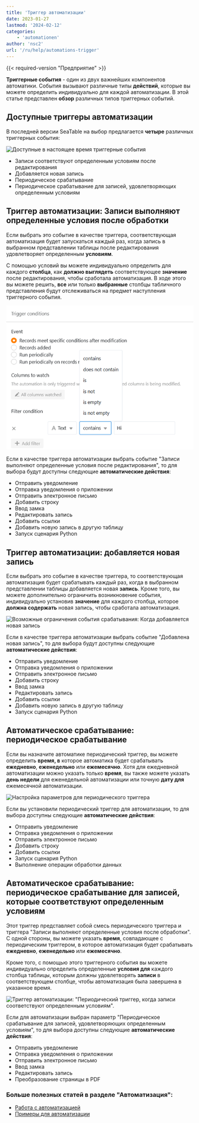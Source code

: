 ```yaml
---
title: 'Триггер автоматизации'
date: 2023-01-27
lastmod: '2024-02-12'
categories:
    - 'automationen'
author: 'nsc2'
url: '/ru/help/automations-trigger'
---
```


{{< required-version "Предприятие" >}}

**Триггерные события** - один из двух важнейших компонентов автоматики. События вызывают различные типы **действий**, которые вы можете определить индивидуально для каждой автоматизации. В этой статье представлен **обзор** различных типов триггерных событий.

## Доступные триггеры автоматизации

В последней версии SeaTable на выбор предлагается **четыре** различных триггерных события:

![Доступные в настоящее время триггерные события](https://seatable.io/wp-content/uploads/2022/12/types-of-trigger-events.png)

- Записи соответствуют определенным условиям после редактирования
- Добавляется новая запись
- Периодическое срабатывание
- Периодическое срабатывание для записей, удовлетворяющих определенным условиям

## Триггер автоматизации: Записи выполняют определенные условия после обработки

Если выбрать это событие в качестве триггера, соответствующая автоматизация будет запускаться каждый раз, когда запись в выбранном представлении таблицы после редактирования удовлетворяет определенным **условиям**.

С помощью условий вы можете индивидуально определить для каждого **столбца**, как **должно выглядеть** соответствующее **значение** после редактирования, чтобы сработала автоматизация. В ходе этого вы можете решить, **все** или только **выбранные** столбцы табличного представления будут отслеживаться на предмет наступления триггерного события.

![Записи выполняют определенные условия после изменения](images/Automation-trigger-records-meet-specific-conditions-after-modification.png)

Если в качестве триггера автоматизации выбрать событие "Записи выполняют определенные условия после редактирования", то для выбора будут доступны следующие **автоматические действия**:

- Отправить уведомление
- Отправка уведомления о приложении
- Отправить электронное письмо
- Добавить строку
- Ввод замка
- Редактировать запись
- Добавить ссылки
- Добавить новую запись в другую таблицу
- Запуск сценария Python

## Триггер автоматизации: добавляется новая запись

Если выбрать это событие в качестве триггера, то соответствующая автоматизация будет срабатывать каждый раз, когда в выбранном представлении таблицы добавляется новая **запись**. Кроме того, вы можете дополнительно ограничить возникновение события, индивидуально установив **значение** для каждого столбца, которое **должна содержать** новая запись, чтобы сработала автоматизация.

![Возможные ограничения события срабатывания: Когда добавляется новая запись](https://seatable.io/wp-content/uploads/2022/12/specialization-of-trigger-records-added.png)

Если в качестве триггера автоматизации выбрать событие "Добавлена новая запись", то для выбора будут доступны следующие **автоматические действия**:

- Отправить уведомление
- Отправка уведомления о приложении
- Отправить электронное письмо
- Добавить строку
- Ввод замка
- Редактировать запись
- Добавить ссылки
- Добавить новую запись в другую таблицу
- Запуск сценария Python

## Автоматическое срабатывание: периодическое срабатывание

Если вы назначите автоматике периодический триггер, вы можете определить **время, в** которое автоматика будет срабатывать **ежедневно**, **еженедельно** или **ежемесячно**. Хотя для ежедневной автоматизации можно указать только **время**, вы также можете указать **день недели** для еженедельной автоматизации или точную **дату для** ежемесячной автоматизации.

![Настройка параметров для периодического триггера](https://seatable.io/wp-content/uploads/2022/12/specification-periodic-trigger.png)

Если вы установили периодический триггер для автоматизации, то для выбора доступны следующие **автоматические действия**:

- Отправить уведомление
- Отправка уведомления о приложении
- Отправить электронное письмо
- Добавить строку
- Добавить ссылки
- Запуск сценария Python
- Выполнение операции обработки данных

## Автоматическое срабатывание: периодическое срабатывание для записей, которые соответствуют определенным условиям

Этот триггер представляет собой смесь периодического триггера и триггера "Записи выполняют определенные условия после обработки". С одной стороны, вы можете указать **время**, совпадающее с периодическим триггером, в которое автоматизация будет срабатывать **ежедневно**, **еженедельно** или **ежемесячно**.

Кроме того, с помощью этого триггерного события вы можете индивидуально определить определенные **условия для** каждого столбца таблицы, которым должны удовлетворять **записи** в соответствующем столбце, чтобы автоматизация была завершена в указанное время.

![Триггер автоматизации: "Периодический триггер, когда записи соответствуют определенным условиям".](https://seatable.io/wp-content/uploads/2022/12/trigger-event-periodic-match-conditions.png)

Если для автоматизации выбран параметр "Периодическое срабатывание для записей, удовлетворяющих определенным условиям", то для выбора доступны следующие **автоматические действия**:

- Отправить уведомление
- Отправка уведомления о приложении
- Отправить электронное письмо
- Ввод замка
- Редактировать запись
- Преобразование страницы в PDF

### Больше полезных статей в разделе "Автоматизация":

- [Работа с автоматизацией](https://seatable.io/ru/docs-category/arbeiten-mit-automationen/)
- [Примеры для автоматизации](https://seatable.io/ru/docs-category/beispiele-fuer-automationen/)
